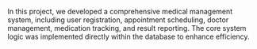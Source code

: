 In this project, we developed a comprehensive medical management system, including user registration, appointment scheduling, doctor management, medication tracking, and result reporting. The core system logic was implemented directly within the database to enhance efficiency.
